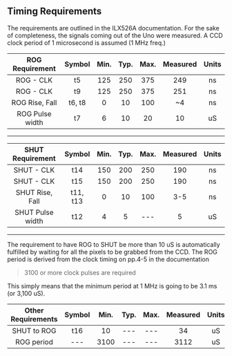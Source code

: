 Timing Requirements
-----------------
The requirements are outlined in the ILX526A documentation. For the sake of completeness, the signals coming out of the Uno were measured.
A CCD clock period of 1 microsecond is assumed (1 MHz freq.)

| ROG Requirement | Symbol | Min. | Typ. | Max. | Measured | Units |
|:-----------:|:------:|:----:|:----:|:----:|:--------:|:-----:|
| ROG - CLK | t5 | 125 | 250 | 375 | 249 | ns |
| ROG - CLK | t9 | 125 | 250 | 375 | 251 | ns |
| ROG Rise, Fall | t6, t8 | 0 | 10 | 100 | ~4 | ns |
| ROG Pulse width | t7 | 6 | 10 | 20 | 10 | uS |
---------------------------------
| SHUT Requirement | Symbol | Min. | Typ. | Max. | Measured | Units |
|:-----------:|:------:|:----:|:----:|:----:|:--------:|:-----:|
| SHUT - CLK | t14 | 150 | 200 | 250 | 190| ns |
| SHUT - CLK | t15 | 150 | 200 | 250 | 190| ns |
| SHUT Rise, Fall | t11, t13 | 0 | 10 | 100 | 3-5 | ns |
| SHUT Pulse width | t12 | 4 | 5 | --- | 5 | uS |
---------------------------------

The requirement to have ROG to SHUT be more than 10 uS is automatically fulfilled by waiting for all the pixels to be grabbed from the CCD.
The ROG period is derived from the clock timing on pp.4-5 in the documentation
> 3100 or more clock pulses are required  

This simply means that the minimum period at 1 MHz is going to be 3.1 ms (or 3,100 uS). 

| Other Requirements | Symbol | Min. | Typ. | Max. | Measured | Units |
|:-----------:|:------:|:----:|:----:|:----:|:--------:|:-----:|
| SHUT to ROG | t16 | 10 | --- | --- | 34 | uS |
| ROG period | --- | 3100 | --- | --- | 3112 | uS |

